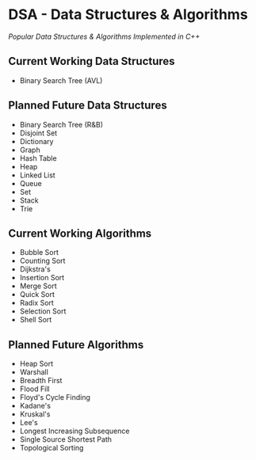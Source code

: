 # DSA - Data Structures & Algorithms

*Popular Data Structures & Algorithms Implemented in C++*

## Current Working Data Structures
- Binary Search Tree (AVL)

## Planned Future Data Structures
- Binary Search Tree (R&B)
- Disjoint Set
- Dictionary
- Graph
- Hash Table
- Heap
- Linked List
- Queue
- Set
- Stack
- Trie

## Current Working Algorithms
- Bubble Sort
- Counting Sort
- Dijkstra's
- Insertion Sort
- Merge Sort
- Quick Sort
- Radix Sort
- Selection Sort
- Shell Sort

## Planned Future Algorithms
- Heap Sort
- Warshall
- Breadth First
- Flood Fill
- Floyd's Cycle Finding
- Kadane's
- Kruskal's
- Lee's
- Longest Increasing Subsequence
- Single Source Shortest Path
- Topological Sorting
